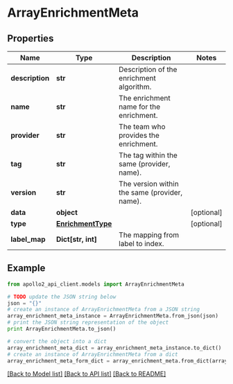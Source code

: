 # ArrayEnrichmentMeta


## Properties
Name | Type | Description | Notes
------------ | ------------- | ------------- | -------------
**description** | **str** | Description of the enrichment algorithm. | 
**name** | **str** | The enrichment name for the enrichment. | 
**provider** | **str** | The team who provides the enrichment. | 
**tag** | **str** | The tag within the same (provider, name). | 
**version** | **str** | The version within the same (provider, name). | 
**data** | **object** |  | [optional] 
**type** | [**EnrichmentType**](EnrichmentType.md) |  | [optional] 
**label_map** | **Dict[str, int]** | The mapping from label to index. | 

## Example

```python
from apollo2_api_client.models import ArrayEnrichmentMeta

# TODO update the JSON string below
json = "{}"
# create an instance of ArrayEnrichmentMeta from a JSON string
array_enrichment_meta_instance = ArrayEnrichmentMeta.from_json(json)
# print the JSON string representation of the object
print ArrayEnrichmentMeta.to_json()

# convert the object into a dict
array_enrichment_meta_dict = array_enrichment_meta_instance.to_dict()
# create an instance of ArrayEnrichmentMeta from a dict
array_enrichment_meta_form_dict = array_enrichment_meta.from_dict(array_enrichment_meta_dict)
```
[[Back to Model list]](../README.md#documentation-for-models) [[Back to API list]](../README.md#documentation-for-api-endpoints) [[Back to README]](../README.md)


